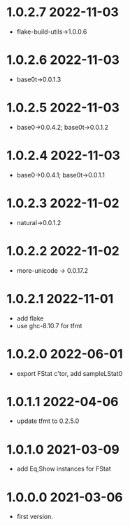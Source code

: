 1.0.2.7 2022-11-03
==================
- flake-build-utils->1.0.0.6

1.0.2.6 2022-11-03
==================
- base0t->0.0.1.3

1.0.2.5 2022-11-03
==================
- base0->0.0.4.2; base0t->0.0.1.2

1.0.2.4 2022-11-03
==================
- base0->0.0.4.1; base0t->0.0.1.1

1.0.2.3 2022-11-02
==================
- natural->0.0.1.2

1.0.2.2 2022-11-02
==================
- more-unicode -> 0.0.17.2

1.0.2.1 2022-11-01
==================
- add flake
- use ghc-8.10.7 for tfmt

1.0.2.0 2022-06-01
==================
- export FStat c'tor, add sampleLStat0

1.0.1.1 2022-04-06
==================
- update tfmt to 0.2.5.0

1.0.1.0 2021-03-09
==================
- add Eq,Show instances for FStat

1.0.0.0 2021-03-06
==================
- first version.
